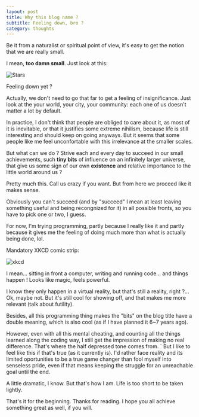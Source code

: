 ```yaml
---
layout: post
title: Why this blog name ?
subtitle: Feeling down, bro ?
category: thoughts
---
```


Be it from a naturalist or spiritual point of view, it's easy to get the notion that we are really small.

I mean, **too damn small**. Just look at this:

![Stars](http://49.media.tumblr.com/b0d8ceeeb3d4317f58affbad8ef9b81e/tumblr_ncdanxHGWC1tlppcdo1_1280.gif)

Feeling down yet ?

Actually, we don't need to go that far to get a feeling of insignificance. Just look at the your world, your city, your community: each one of us doesn't matter a lot by default.

In practice, I don't think that people are obliged to care about it, as most of it is inevitable, or that it justifies some extreme nihilism, because life is still interesting and should keep on going anyways. But it seems that some people like me feel unconfortable with this irrelevance at the smaller scales.

But what can we do ? Strive each and every day to succeed in our small achievements, such **tiny bits** of influence on an infinitely larger universe, that give us some sign of our own **existence** and relative importance to the little world around us ?

Pretty much this. Call us crazy if you want. But from here we proceed like it makes sense.

Obviously you can't succeed (and by "succeed" I mean at least leaving something useful and being recongnized for it) in all possible fronts, so you have to pick one or two, I guess.

For now, I'm trying programming, partly because I really like it and partly because it gives me the feeling of doing much more than what is actually being done, lol.

Mandatory XKCD comic strip:

![xkcd](http://imgs.xkcd.com/comics/abstraction.png)

I mean... sitting in front a computer, writing and running code... and things happen ! Looks like magic, feels powerful.

I know they only happen in a virtual reality, but that's still a reality, right ?... Ok, maybe not. But it's still cool for showing off, and that makes me more relevant (talk about futility).

Besides, all this programming thing makes the "bits" on the blog title have a double meaning, which is also cool (as if I have planned it 6~7 years ago).

However, even with all this mental cheating, and counting all the things learned along the coding way, I still get the impression of making no real difference. That's where the half depressed tone comes from.
`
But I like to feel like this if that's true (as it currently is). I'd rather face reality and its limited oportunities to be a true game changer than fool myself into senseless pride, even if that means keeping the struggle for an unreachable goal until the end.

A little dramatic, I know. But that's how I am. Life is too short to be taken lightly. 


That's it for the beginning. Thanks for reading. I hope you all achieve something great as well, if you will. 
